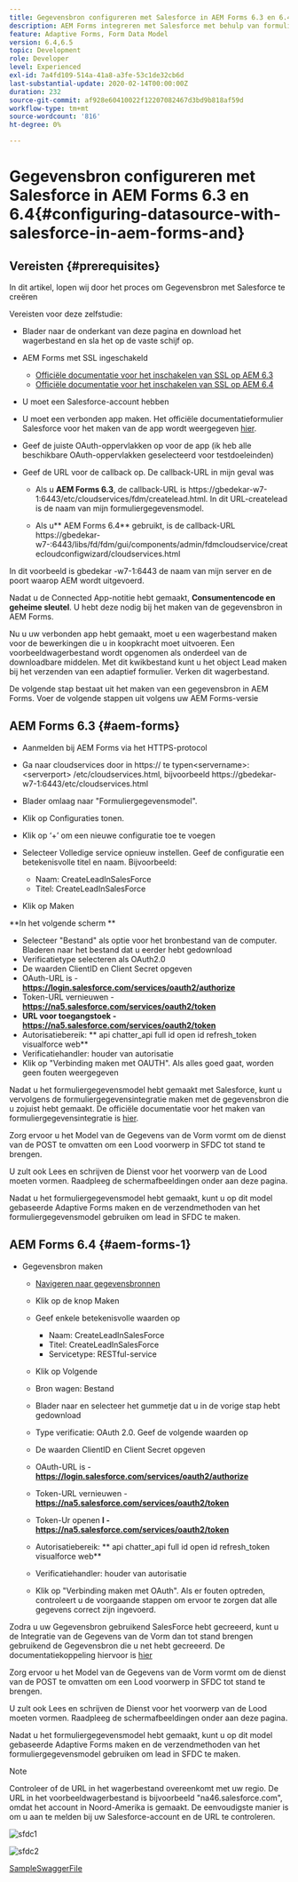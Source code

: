 ```yaml
---
title: Gegevensbron configureren met Salesforce in AEM Forms 6.3 en 6.4
description: AEM Forms integreren met Salesforce met behulp van formuliergegevensmodel
feature: Adaptive Forms, Form Data Model
version: 6.4,6.5
topic: Development
role: Developer
level: Experienced
exl-id: 7a4fd109-514a-41a8-a3fe-53c1de32cb6d
last-substantial-update: 2020-02-14T00:00:00Z
duration: 232
source-git-commit: af928e60410022f12207082467d3bd9b818af59d
workflow-type: tm+mt
source-wordcount: '816'
ht-degree: 0%

---
```


# Gegevensbron configureren met Salesforce in AEM Forms 6.3 en 6.4{#configuring-datasource-with-salesforce-in-aem-forms-and}

## Vereisten {#prerequisites}

In dit artikel, lopen wij door het proces om Gegevensbron met Salesforce te creëren

Vereisten voor deze zelfstudie:

* Blader naar de onderkant van deze pagina en download het wagerbestand en sla het op de vaste schijf op.
* AEM Forms met SSL ingeschakeld

   * [Officiële documentatie voor het inschakelen van SSL op AEM 6.3](https://helpx.adobe.com/experience-manager/6-3/sites/administering/using/ssl-by-default.html)
   * [Officiële documentatie voor het inschakelen van SSL op AEM 6.4](https://helpx.adobe.com/experience-manager/6-4/sites/administering/using/ssl-by-default.html)

* U moet een Salesforce-account hebben
* U moet een verbonden app maken. Het officiële documentatieformulier Salesforce voor het maken van de app wordt weergegeven [hier](https://help.salesforce.com/articleView?id=connected_app_create.htm&amp;type=0).
* Geef de juiste OAuth-oppervlakken op voor de app (ik heb alle beschikbare OAuth-oppervlakken geselecteerd voor testdoeleinden)
* Geef de URL voor de callback op. De callback-URL in mijn geval was

   * Als u **AEM Forms 6.3**, de callback-URL is https://gbedekar-w7-1:6443/etc/cloudservices/fdm/createlead.html. In dit URL-createlead is de naam van mijn formuliergegevensmodel.

   * Als u** AEM Forms 6.4** gebruikt, is de callback-URL https://gbedekar-w7-:6443/libs/fd/fdm/gui/components/admin/fdmcloudservice/createcloudconfigwizard/cloudservices.html

In dit voorbeeld is gbedekar -w7-1:6443 de naam van mijn server en de poort waarop AEM wordt uitgevoerd.

Nadat u de Connected App-notitie hebt gemaakt, **Consumentencode en geheime sleutel**. U hebt deze nodig bij het maken van de gegevensbron in AEM Forms.

Nu u uw verbonden app hebt gemaakt, moet u een wagerbestand maken voor de bewerkingen die u in koopkracht moet uitvoeren. Een voorbeeldwagerbestand wordt opgenomen als onderdeel van de downloadbare middelen. Met dit kwikbestand kunt u het object Lead maken bij het verzenden van een adaptief formulier. Verken dit wagerbestand.

De volgende stap bestaat uit het maken van een gegevensbron in AEM Forms. Voer de volgende stappen uit volgens uw AEM Forms-versie

## AEM Forms 6.3 {#aem-forms}

* Aanmelden bij AEM Forms via het HTTPS-protocol
* Ga naar cloudservices door in https:// te typen&lt;servername>:&lt;serverport> /etc/cloudservices.html, bijvoorbeeld https://gbedekar-w7-1:6443/etc/cloudservices.html
* Blader omlaag naar &quot;Formuliergegevensmodel&quot;.
* Klik op Configuraties tonen.
* Klik op ‘+’ om een nieuwe configuratie toe te voegen
* Selecteer Volledige service opnieuw instellen. Geef de configuratie een betekenisvolle titel en naam. Bijvoorbeeld:

   * Naam: CreateLeadInSalesForce
   * Titel: CreateLeadInSalesForce

* Klik op Maken

**In het volgende scherm **

* Selecteer &quot;Bestand&quot; als optie voor het bronbestand van de computer. Bladeren naar het bestand dat u eerder hebt gedownload
* Verificatietype selecteren als OAuth2.0
* De waarden ClientID en Client Secret opgeven
* OAuth-URL is - **https://login.salesforce.com/services/oauth2/authorize**
* Token-URL vernieuwen - **https://na5.salesforce.com/services/oauth2/token**
* **URL voor toegangstoek - https://na5.salesforce.com/services/oauth2/token**
* Autorisatiebereik: ** api chatter_api full id open id refresh_token visualforce web**
* Verificatiehandler: houder van autorisatie
* Klik op &quot;Verbinding maken met OAUTH&quot;. Als alles goed gaat, worden geen fouten weergegeven

Nadat u het formuliergegevensmodel hebt gemaakt met Salesforce, kunt u vervolgens de formuliergegevensintegratie maken met de gegevensbron die u zojuist hebt gemaakt. De officiële documentatie voor het maken van formuliergegevensintegratie is [hier](https://helpx.adobe.com/aem-forms/6-3/data-integration.html).

Zorg ervoor u het Model van de Gegevens van de Vorm vormt om de dienst van de POST te omvatten om een Lood voorwerp in SFDC tot stand te brengen.

U zult ook Lees en schrijven de Dienst voor het voorwerp van de Lood moeten vormen. Raadpleeg de schermafbeeldingen onder aan deze pagina.

Nadat u het formuliergegevensmodel hebt gemaakt, kunt u op dit model gebaseerde Adaptive Forms maken en de verzendmethoden van het formuliergegevensmodel gebruiken om lead in SFDC te maken.

## AEM Forms 6.4 {#aem-forms-1}

* Gegevensbron maken

   * [Navigeren naar gegevensbronnen](http://localhost:4502/libs/fd/fdm/gui/components/admin/fdmcloudservice/fdm.html/conf/global)

   * Klik op de knop Maken
   * Geef enkele betekenisvolle waarden op

      * Naam: CreateLeadInSalesForce
      * Titel: CreateLeadInSalesForce
      * Servicetype: RESTful-service

   * Klik op Volgende
   * Bron wagen: Bestand
   * Blader naar en selecteer het gummetje dat u in de vorige stap hebt gedownload
   * Type verificatie: OAuth 2.0. Geef de volgende waarden op
   * De waarden ClientID en Client Secret opgeven
   * OAuth-URL is - **https://login.salesforce.com/services/oauth2/authorize**
   * Token-URL vernieuwen - **https://na5.salesforce.com/services/oauth2/token**
   * Token-Ur openen **l - https://na5.salesforce.com/services/oauth2/token**
   * Autorisatiebereik: ** api chatter_api full id open id refresh_token visualforce web**
   * Verificatiehandler: houder van autorisatie
   * Klik op &quot;Verbinding maken met OAuth&quot;. Als er fouten optreden, controleert u de voorgaande stappen om ervoor te zorgen dat alle gegevens correct zijn ingevoerd.

Zodra u uw Gegevensbron gebruikend SalesForce hebt gecreeerd, kunt u de Integratie van de Gegevens van de Vorm dan tot stand brengen gebruikend de Gegevensbron die u net hebt gecreeerd. De documentatiekoppeling hiervoor is [hier](https://helpx.adobe.com/experience-manager/6-4/forms/using/create-form-data-models.html)

Zorg ervoor u het Model van de Gegevens van de Vorm vormt om de dienst van de POST te omvatten om een Lood voorwerp in SFDC tot stand te brengen.

U zult ook Lees en schrijven de Dienst voor het voorwerp van de Lood moeten vormen. Raadpleeg de schermafbeeldingen onder aan deze pagina.

Nadat u het formuliergegevensmodel hebt gemaakt, kunt u op dit model gebaseerde Adaptive Forms maken en de verzendmethoden van het formuliergegevensmodel gebruiken om lead in SFDC te maken.

>[!NOTE]
>
>Controleer of de URL in het wagerbestand overeenkomt met uw regio. De URL in het voorbeeldwagerbestand is bijvoorbeeld &quot;na46.salesforce.com&quot;, omdat het account in Noord-Amerika is gemaakt. De eenvoudigste manier is om u aan te melden bij uw Salesforce-account en de URL te controleren.

![sfdc1](assets/sfdc1.gif)

![sfdc2](assets/sfdc2.png)

[SampleSwaggerFile](assets/swagger-sales-force-lead.json)
